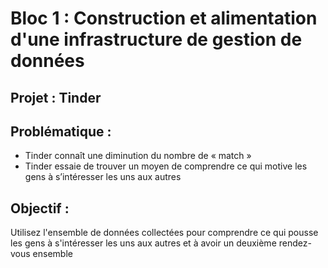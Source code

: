# Bloc 1 : Construction et alimentation d'une infrastructure de gestion de données
## Projet : Tinder

## Problématique :
* Tinder connaît une diminution du nombre de « match »
* Tinder essaie de trouver un moyen de comprendre ce qui motive les gens à s’intéresser les uns aux autres


## Objectif :
Utilisez l'ensemble de données collectées pour comprendre ce qui pousse les gens à s'intéresser les uns aux autres et à avoir un deuxième rendez-vous ensemble



